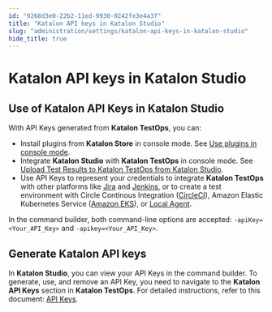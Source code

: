 ```yaml
---
id: "9268d3e0-22b2-11ed-9930-0242fe3e4a3f"
title: "Katalon API keys in Katalon Studio"
slug: "administration/settings/katalon-api-keys-in-katalon-studio"
hide_title: true
---
```


# <a id="id_1" class="anchor_top_offset"/><a id="ariaid-title1" class="anchor_top_offset"/>Katalon API keys in Katalon Studio


## Use of Katalon API Keys in Katalon Studio

<div xmlns="http://www.w3.org/1999/xhtml" className="p">With API Keys generated from <strong className="ph b">Katalon TestOps</strong>,
  you can: <ul className="ul"><li className="li">Install plugins from <strong className="ph b">Katalon Store</strong> in console mode. See <a className="xref" href="/docs/plugins-and-add-ons/katalon-store/katalon-studio-plugins/using-katalon-store-plugins#id_9">Use plugins in console mode</a>.</li><li className="li">Integrate <strong className="ph b">Katalon Studio</strong> with <strong className="ph b">Katalon TestOps</strong> in console mode. See <a className="xref" href="/docs/reports-and-analytics/reports/upload-test-reports/upload-test-results-from-katalon-studio-to-katalon-testops-manually">Upload Test Results to Katalon TestOps from Katalon Studio</a>.</li><li className="li">Use API Keys to represent your credentials to integrate <strong className="ph b">Katalon TestOps</strong> with other platforms like <a className="xref" href="/docs/test-management/integration-for-test-management/jira-integration/enable-katalon-testops---jira-integration-for-test-management">Jira</a> and <a className="xref" href="/docs/test-execution/cloud-based-test-execution/integration-with-other-vendors-for-cloud-execution/jenkins-integration">Jenkins</a>, or to create a test environment with Circle Continous Integration (<a className="xref" href="/docs/test-execution/cloud-based-test-execution/test-execution-with-testops/set-up-circleci-test-environments-for-testops">CircleCI</a>), Amazon Elastic Kubernetes Service (<a className="xref" href="/docs/test-execution/cloud-based-test-execution/test-execution-with-testops/set-up-kubernetes-test-environments-for-testops">Amazon EKS</a>), or <a className="xref" href="/docs/test-execution/cloud-based-test-execution/test-execution-with-testops/local-test-environments/create-a-local-test-environment-with-an-agent">Local Agent</a>.</li></ul>In the command builder, both command-line options are accepted:
  <code className="ph codeph">-apiKey=&lt;Your_API_Key&gt;</code> and
  <code className="ph codeph">-apikey=&lt;Your_API_Key&gt;</code>.</div>

## Generate Katalon API keys

<p xmlns="http://www.w3.org/1999/xhtml" className="p">In <strong className="ph b">Katalon Studio</strong>, you can view your API Keys in the command builder. To generate, use, and remove an API Key, you need to navigate to the <strong className="ph b">Katalon API Keys</strong> section in <strong className="ph b">Katalon TestOps</strong>. For detailed instructions, refer to this document: <a className="xref" href="/docs/administration/settings/katalon-api-key-in-katalon-testops">API Keys</a>.</p> 
